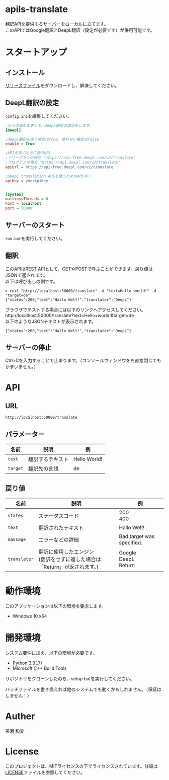 # apils-translate
翻訳APIを提供するサーバーをローカルに立てます。  
このAPIではGoogle翻訳とDeepL翻訳（設定が必要です）が併用可能です。  

# スタートアップ
## インストール
[リリースファイル](https://github.com/chikage8640/apils-translate/releases)をダウンロードし、解凍してください。

## DeepL翻訳の設定
`config.ini`を編集してください。

```ini:config.ini
;以下の値を変更して、DeepL翻訳の設定をします。
[Deepl]

;DeepL翻訳を使う場合はTrue、使わない場合はFalse
enable = True

;APIを呼ぶときに使うURL
;フリープランの場合 "https://api-free.deepl.com/v2/translate"
;プロプランの場合 "https://api.deepl.com/v2/translate"
apiUrl = https://api-free.deepl.com/v2/translate

;DeepL translation APIを使うためのAPIキー
apiKey = yourApiKey


[System]
waitressThreads = 6
host = localhost
port = 50000
```


## サーバーのスタート
`run.bat`を実行してください。

## 翻訳
このAPIはREST APIとして、GETやPOSTで呼ぶことができます。戻り値はJSONで返されます。  
以下は呼び出しの例です。  

```
> curl "http://localhost:50000/translate" -d "text=Hello world!" -d "target=de"
{"states":200,"text":"Hallo Welt!","translater":"DeepL"}
```

ブラウザでテストする場合には以下のリンクへアクセスしてください。  
http://localhost:50000/translate?text=Hello+world!&target=de  
以下のようなJSONテキストが表示されます。  
```
{"states":200,"text":"Hallo Welt!","translater":"DeepL"}
```

## サーバーの停止
Ctrl+Cを入力することで止まります。（コンソールウィンドウをを直接閉じてもかまいません。）

# API
## URL
`http://localhost:50000/translate`
## パラメーター
| 名前 | 説明| 例 |
| ---- | ---- | ---- |
| `text` | 翻訳するテキスト | Hello World! |
| `target` | 翻訳先の言語 | de |
## 戻り値
| 名前 | 説明 | 例 |
| ---- | ---- | ---- |
| `states` | ステータスコード | 200<br/>400 |
| `text` | 翻訳されたテキスト | Hallo Welt! |
| `massage` | エラーなどの詳細 | Bad target was specified. |
| `translater` | 翻訳に使用したエンジン<br/>(翻訳をせずに返した場合は「Return」が返されます。) | Google<br/>DeepL<br/>Return

# 動作環境
このアプリケーションは以下の環境を要求します。
- Windows 10 x64 

# 開発環境
システム要件に加え、以下の環境が必要です。
- Python 3.9(.7)
- Microsoft C++ Build Tools

リポジトリをクローンしたのち、setup.batを実行してください。  

バッチファイルを書き換えれば他のシステムでも動くかもしれません。（保証はしません！）

# Auther
[美瀬 和夏](https://github.com/chikage8640)

# License
このプロジェクトは、MITライセンスの下でライセンスされています。詳細は[LICENSE](https://github.com/chikage8640/apils-translate/blob/main/LICENSE)ファイルを参照してください。